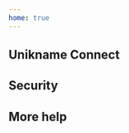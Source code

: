```yaml
---
home: true
---
```


<cardcontainer>
<card title="Introduction" description="What is Unikname?" url="/1-what-is-unikname"/>
<card title="User Rewarding System" description="Everything about user rewards, and how to get it and to use it." url="/1-what-is-unikname/what-is-unikname-user-rewarding-system" />
<!-- card title="Key Concepts" description="" url="/4-key-concepts"/ --> 
<card title="@unikname ID" description="The best place to start to know how to get and use your universal ID" url="/2-unikname-id"/>
</cardcontainer>

<!-- card title="Freemium and Premium @unikname" description="" url="/2-unikname-id/#freemium-and-premium-unikname"/ -->
<!-- card title="@unikname Lifecycle" description="" url="/2-unikname-id/#unikname-lifecycle" disable/ -->
<!-- card title="@unikname Properties and Badges" description="" url="/2-unikname-id/#unikname-properties-and-badges" disable/ -->
<!-- card title="UNS tokens" description="" url="/2-unikname-id/#uns-unikname-tokens" disable/ -->

<hseparator/>

## Unikname Connect

<cardcontainer>
<card title="Getting started with Unikname Connect" description="The next-generation authentication solution" url="/3-unikname-connect"/>
</cardcontainer>
<cardcontainer>
<card title="Install the CLI" description="The Command Line Interface is required to setup a business account" url="/3-unikname-connect/howto-install-uns-cli"/>
<card title="Sign up for a business account" description="Get your credentials to activate Unikname Connect on your website" url="/3-unikname-connect/howto-signup-business-account"/>
<card title="Trust Certificate for your website" description="Get and setup the @unikname Trust Certificate for your organization" url="/3-unikname-connect/howto-get-unikname-trust-certificate-organization"/>
<card title="Example of integrations" description="See example of setup and code" url="/3-unikname-connect/example-of-integrations"/>
<!-- card title="Join the partnership program" description="coming soon..." url="/3-unikname-connect/howto-join-the-partnership-program" disable / -->
<!-- card title="UX UI Signup and Login Guides" description="coming soon..." url="/3-unikname-connect/ux-ui-signup-login-guides" disable / -->
</cardcontainer>

<hseparator/>

## Security

<cardcontainer>
<card title="Hack Protections" description="Discover Unikname hack protections" url="5-security/security-hack-protections"/>
<card title="Security Vulnerabilities" description="How Unikname Handles Security Vulnerabilities" url="/5-security/security-vulnerabilities"/>
<card title="Participate in securing the network" description="coming soon..." url="/5-security/securing-the-uns-network" disable />
</cardcontainer>

<hseparator/>

## More help

<cardcontainer>
<card title="Glossary" description="Terminology specifically related to Unikname Ecosystem" url="/9-more-help/glossary"/>
<card title="QnA" description="Most frequent Questions & Answers" url="9-more-help/qna"/>
<card title="Powered by ARK.IO" description="Know more about our partnership with ARK.IO" url="/9-more-help/powered-by-ark-io"/>
</cardcontainer>

